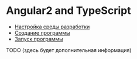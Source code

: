 # Angular2 and TypeScript #

* [Настройка среды разработки](setup.md)
* [Создание программы](create-app.md)
* [Запуск программы](run-app.md)

TODO (здесь будет дополнительная информация)
